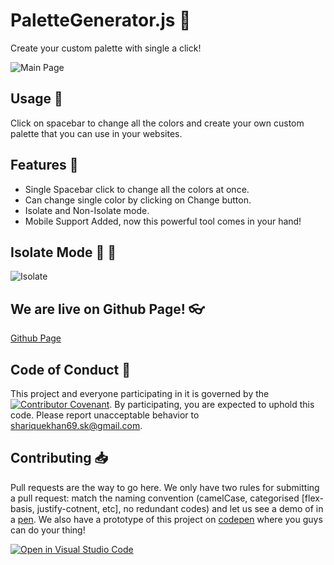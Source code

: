 # PaletteGenerator.js :art:

Create your custom palette with single a click!

![Main Page](https://i.ibb.co/thDCCwN/homepage.png)

## Usage :thinking:
Click on spacebar to change all the colors and create your own custom palette that you can use in your websites.

## Features :gem:

- Single Spacebar click to change all the colors at once.
- Can change single color by clicking on Change button.
- Isolate and Non-Isolate mode.
- Mobile Support Added, now this powerful tool comes in your hand!

## Isolate Mode :barber: :barber:

![Isolate](https://i.ibb.co/Jryh3Rr/isolatemode.png)

## We are live on Github Page! 👓

[Github Page](https://shariquekhan1997.github.io/PaletteGenerator.js/)

## Code of Conduct :scroll:

This project and everyone participating in it is governed by the [![Contributor Covenant](https://img.shields.io/badge/Contributor%20Covenant-2.0-4baaaa.svg)](code_of_conduct.md). By participating, you are expected to uphold this code. Please report unacceptable behavior to [shariquekhan69.sk@gmail.com](mailto:shariquekhan69.sk@gmail.com).

## Contributing :inbox_tray:

Pull requests are the way to go here. We only have two rules for submitting a pull request: match the naming convention (camelCase, categorised [flex-basis, justify-cotnent, etc], no redundant codes) and let us see a demo of in a [pen](http://codepen.io). We also have a prototype of this project on [codepen](https://codepen.io/sharique-khan/pen/jOmbmOO) where you guys can do your thing!

[![Open in Visual Studio Code](https://open.vscode.dev/badges/open-in-vscode.svg)](https://open.vscode.dev/shariquekhan1997/PaletteGenerator.js)

